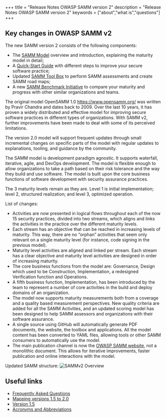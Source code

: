 +++
title = "Release Notes OWASP SAMM version 2"
description = "Release Notes OWASP SAMM version 2"
keywords = ["about","what is","questions"]
+++

## Key changes in OWASP SAMM v2

The new SAMM version 2 consists of the following components:

* The [SAMM Model](https://owaspsamm.org/model/) overview and introduction, explaining the maturity model in detail;
* A [Quick-Start Guide](https://owaspsamm.org/quick-start-guide/) with different steps to improve your secure software practice;
* Updated [SAMM Tool Box](https://owaspsamm.org/assessment/) to perform SAMM assessments and create SAMM road maps;
* A new [SAMM Benchmark Initiative](https://owaspsamm.org/benchmarking/) to compare your maturity and progress with other similar organizations and teams.


The original model OpenSAMM 1.0 https://www.opensamm.org/ was written by Pravir Chandra and dates back to 2009. Over the last 10 years, it has proven a widely distributed and effective model for improving secure software practices in different types of organizations.
With SAMM v2, further improvements have been made to deal with some of its perceived limitations.

The version 2.0 model will support frequent updates through small incremental changes on specific parts of the model with regular updates to explanations, tooling, and guidance by the community.

The SAMM model is development paradigm agnostic. It supports waterfall, iterative, agile, and DevOps development. The model is flexible enough to allow organizations to take a path based on their risk tolerance and the way they build and use software. The model is built upon the core business functions of software development with security assurance practices.

The 3 maturity levels remain as they are. Level 1 is initial implementation; level 2, structured realization; and level 3, optimized operation.

List of changes:

* Activities are now presented in logical flows throughout each of the now 15 security practices, divided into two streams, which aligns and links the activities in the practice over the different maturity levels.
* Each stream has an objective that can be reached in increasing levels of maturity. This way, there are no “orphan” activities that seem only relevant on a single maturity level (for instance, code signing in the previous model).
* Maturity level activities are aligned and linked per stream. Each stream has a clear objective and maturity level activities are designed in order of increasing maturity.
* The core business functions from the model are: Governance, Design which used to be Construction, Implementation, a redesigned Verification function and Operations.
* A fifth business function, Implementation, has been introduced by the team to represent a number of core activities in the build and deploy domains of an organization.
* The model now supports maturity measurements both from a coverage and a quality based measurement perspectives. New quality criteria are added for all the SAMM Activities, and an updated scoring model has been designed to help SAMM assessors and organizations with their software assurance.
* A single source using GitHub will automatically generate PDF documents, the website, the toolbox and applications. All the model content has been converted to YAML files, allowing tools or other SAMM consumers to automatically use the model.
* The main publication channel is now the [OWASP SAMM website](https://owaspsamm.org/), not a monolithic document. This allows for iterative improvements, faster publication and online interactions with the model.

Updated SAMM structure:
![SAMMv2 Overview](../img/v_2_0/samm_v2.png "SAMMv2 Overview")





## Useful links

* [Frequently Asked Questions](/faq)
* [Mapping versions 1.5 to 2.0](/mapping-versions)
* [Version 1.5](/v1-5)
* [Acronyms and Abbreviations](/acronyms-and-abbreviations)
